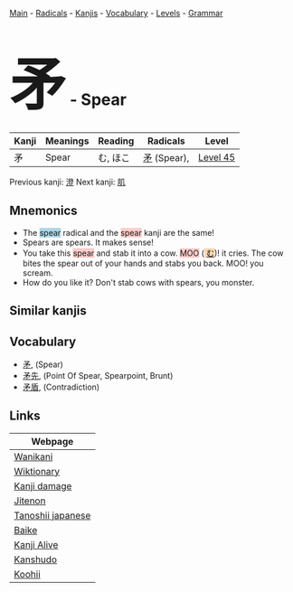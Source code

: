 <style> bigfont {font-size: 100px}</style>
[Main](../README.md) -
[Radicals](../radicals.md) -
[Kanjis](../kanjis.md) -
[Vocabulary](../vocabulary.md) -
[Levels](../levels.md) -
[Grammar](../grammar.md)
# <bigfont> 矛</bigfont> - Spear 

| Kanji | Meanings | Reading | Radicals | Level |
| --- | --- | --- | --- | --- |
| 矛 | Spear | む, ほこ | [矛](../radicals/矛.md) (Spear),  | [Level 45](../levels/wk_level45.md) |

Previous kanji: [澄](澄.md) Next kanji: [肌](肌.md) 

## Mnemonics
 * The <span style="background-color:#ADD8E6"> spear</span> radical and the <span style="background-color:#ffcccb"> spear</span> kanji are the same!
* Spears are spears. It makes sense!
* You take this <span style="background-color:#ffcccb"> spear</span> and stab it into a cow. <span style="background-color:#ffcccb"> MOO</span> (<span style="background-color:#fed8b1"> [む](https://jisho.org/search/む)</span>)! it cries. The cow bites the spear out of your hands and stabs you back. MOO! you scream.
* How do you like it? Don't stab cows with spears, you monster.


## Similar kanjis
 


## Vocabulary
 * [矛](../vocabulary/矛.md), (Spear)
* [矛先](../vocabulary/矛.md), (Point Of Spear, Spearpoint, Brunt)
* [矛盾](../vocabulary/矛.md), (Contradiction)



## Links 

| Webpage |
| --- |
| [Wanikani          ](https://www.wanikani.com/kanji/矛) |
| [Wiktionary        ](https://en.wiktionary.org/wiki/矛) |
| [Kanji damage      ](http://www.kanjidamage.com/kanji/search?utf8=✓&q=矛) |
| [Jitenon           ](https://jitenon.com/kanji/矛) |
| [Tanoshii japanese ](https://www.tanoshiijapanese.com/dictionary/kanji.cfm?k=矛) |
| [Baike             ](https://baike.baidu.com/item/矛) |
| [Kanji Alive       ](https://app.kanjialive.com/矛) |
| [Kanshudo          ](https://www.kanshudo.com/searchmn?q=矛) |
| [Koohii            ](https://kanji.koohii.com/study/kanji/矛) |
